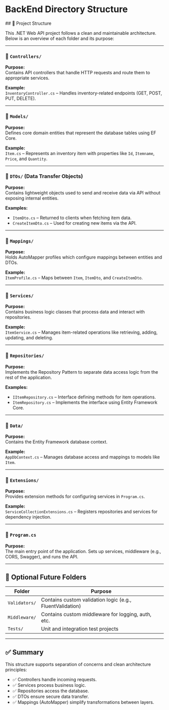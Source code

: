 # BackEnd Directory Structure
﻿## 📁 Project Structure

This .NET Web API project follows a clean and maintainable architecture. Below is an overview of each folder and its purpose:

---

### 📂 `Controllers/`

**Purpose:**  
Contains API controllers that handle HTTP requests and route them to appropriate services.

**Example:**  
`InventoryController.cs` – Handles inventory-related endpoints (GET, POST, PUT, DELETE).

---

### 📂 `Models/`

**Purpose:**  
Defines core domain entities that represent the database tables using EF Core.

**Example:**  
`Item.cs` – Represents an inventory item with properties like `Id`, `Itemname`, `Price`, and `Quantity`.

---

### 📂 `DTOs/` (Data Transfer Objects)

**Purpose:**  
Contains lightweight objects used to send and receive data via API without exposing internal entities.

**Examples:**
- `ItemDto.cs` – Returned to clients when fetching item data.
- `CreateItemDto.cs` – Used for creating new items via the API.

---

### 📂 `Mappings/`

**Purpose:**  
Holds AutoMapper profiles which configure mappings between entities and DTOs.

**Example:**  
`ItemProfile.cs` – Maps between `Item`, `ItemDto`, and `CreateItemDto`.

---

### 📂 `Services/`

**Purpose:**  
Contains business logic classes that process data and interact with repositories.

**Example:**  
`ItemService.cs` – Manages item-related operations like retrieving, adding, updating, and deleting.

---

### 📂 `Repositories/`

**Purpose:**  
Implements the Repository Pattern to separate data access logic from the rest of the application.

**Examples:**
- `IItemRepository.cs` – Interface defining methods for item operations.
- `ItemRepository.cs` – Implements the interface using Entity Framework Core.

---

### 📂 `Data/`

**Purpose:**  
Contains the Entity Framework database context.

**Example:**  
`AppDbContext.cs` – Manages database access and mappings to models like `Item`.

---

### 📂 `Extensions/`

**Purpose:**  
Provides extension methods for configuring services in `Program.cs`.

**Example:**  
`ServiceCollectionExtensions.cs` – Registers repositories and services for dependency injection.

---

### 📄 `Program.cs`

**Purpose:**  
The main entry point of the application. Sets up services, middleware (e.g., CORS, Swagger), and runs the API.

---

## 🧪 Optional Future Folders

| Folder         | Purpose                                         |
|----------------|-------------------------------------------------|
| `Validators/`  | Contains custom validation logic (e.g., FluentValidation) |
| `Middleware/`  | Contains custom middleware for logging, auth, etc. |
| `Tests/`       | Unit and integration test projects              |

---

## ✅ Summary

This structure supports separation of concerns and clean architecture principles:

- ✅ Controllers handle incoming requests.
- ✅ Services process business logic.
- ✅ Repositories access the database.
- ✅ DTOs ensure secure data transfer.
- ✅ Mappings (AutoMapper) simplify transformations between layers.

